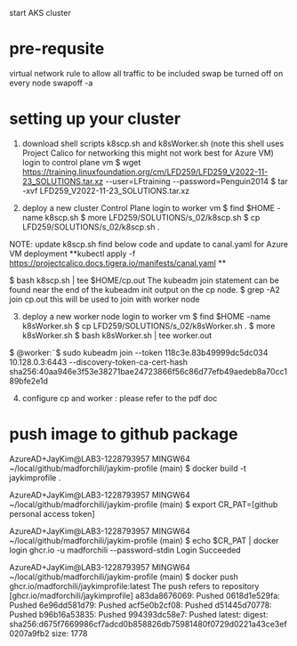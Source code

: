 start AKS cluster

# pre-requsite 
virtual network rule to allow all traffic to be included
swap be turned off on every node swapoff -a

# setting up your cluster
1. download shell scripts k8scp.sh and k8sWorker.sh (note this shell uses Project Calico for networking this might not work best for Azure VM)
login to control plane vm
$ wget https://training.linuxfoundation.org/cm/LFD259/LFD259_V2022-11-23_SOLUTIONS.tar.xz --user=LFtraining --password=Penguin2014
$ tar -xvf LFD259_V2022-11-23_SOLUTIONS.tar.xz

2. deploy a new cluster Control Plane
login to worker vm
$ find $HOME -name k8scp.sh
$ more LFD259/SOLUTIONS/s_02/k8scp.sh
$ cp LFD259/SOLUTIONS/s_02/k8scp.sh .

NOTE: update k8scp.sh find below code and update to canal.yaml for Azure VM deployment
**kubectl apply -f https://projectcalico.docs.tigera.io/manifests/canal.yaml **

$ bash k8scp.sh | tee $HOME/cp.out
The kubeadm join statement can be found near the end of the kubeadm init output on the cp node.
$ grep -A2 join cp.out
this will be used to join with worker node

3. deploy a new worker node
login to worker vm
$ find $HOME -name k8sWorker.sh
$ cp LFD259/SOLUTIONS/s_02/k8sWorker.sh .
$ more k8sWorker.sh
$ bash k8sWorker.sh | tee worker.out

$ @worker:˜$ sudo kubeadm join --token 118c3e.83b49999dc5dc034 10.128.0.3:6443 --discovery-token-ca-cert-hash
sha256:40aa946e3f53e38271bae24723866f56c86d77efb49aedeb8a70cc189bfe2e1d

4. configure cp and worker : please refer to the pdf doc

# push image to github package
AzureAD+JayKim@LAB3-1228793957 MINGW64 ~/local/github/madforchili/jaykim-profile (main)
$ docker build -t jaykimprofile .

AzureAD+JayKim@LAB3-1228793957 MINGW64 ~/local/github/madforchili/jaykim-profile (main)
$ export CR_PAT=[github personal access token]

AzureAD+JayKim@LAB3-1228793957 MINGW64 ~/local/github/madforchili/jaykim-profile (main)
$ echo $CR_PAT | docker login ghcr.io -u madforchili --password-stdin
Login Succeeded

AzureAD+JayKim@LAB3-1228793957 MINGW64 ~/local/github/madforchili/jaykim-profile (main)
$ docker push ghcr.io/madforchili/jaykimprofile:latest
The push refers to repository [ghcr.io/madforchili/jaykimprofile]
a83da8676069: Pushed
0618d1e529fa: Pushed
6e96dd581d79: Pushed
acf5e0b2cf08: Pushed
d51445d70778: Pushed
b96b16a53835: Pushed
994393dc58e7: Pushed
latest: digest: sha256:d675f7669986cf7adcd0b858826db75981480f0729d0221a43ce3ef0207a9fb2 size: 1778





